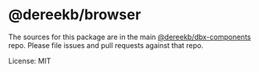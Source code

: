 @dereekb/browser
=======

The sources for this package are in the main [@dereekb/dbx-components](https://github.com/dereekb/dbx-components) repo. Please file issues and pull requests against that repo.

License: MIT
